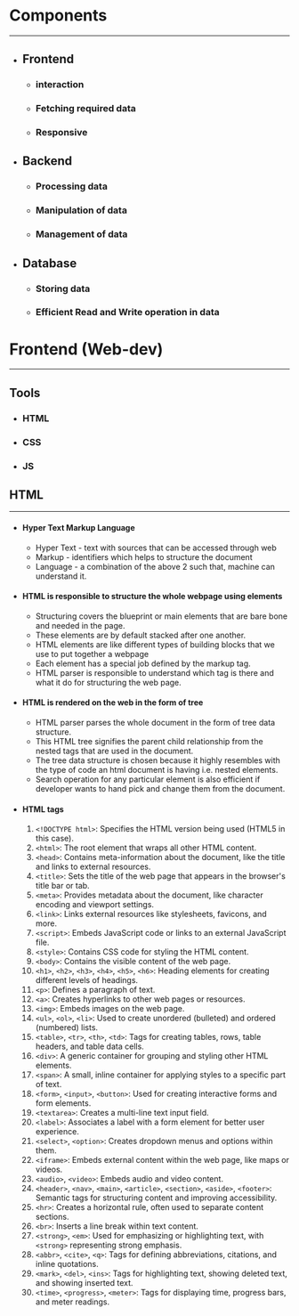 # Components
***

- ## Frontend
	- ### interaction
	- ### Fetching required data
	- ### Responsive
	
- ## Backend
	- ### Processing data
	- ### Manipulation of data
	- ### Management of data
	
- ## Database
	- ### Storing data
	- ### Efficient Read and Write operation in data


# Frontend (Web-dev)
***

## Tools
- ### HTML
- ### CSS
- ### JS

## HTML
***
- #### Hyper Text Markup Language
	- Hyper Text - text with sources that can be accessed through web
	- Markup - identifiers which helps to structure the document
	- Language - a combination of the above 2 such that, machine can understand it.
- #### HTML is responsible to structure the whole webpage using elements
	- Structuring covers the blueprint or main elements that are bare bone and needed in the page.
	- These elements are by default stacked after one another.
	- HTML elements are like different types of building blocks that we use to put together a webpage
	- Each element has a special job defined by the markup tag.
	- HTML parser is responsible to understand which tag is there and what it do for structuring the web page.
- #### HTML is rendered on the web in the form of tree
	- HTML parser parses the whole document in the form of tree data structure.
	- This HTML tree signifies the parent child relationship from the nested tags that are used in the document.
	- The tree data structure is chosen because it highly resembles with the type of code an html document is having i.e. nested elements.
	- Search operation for any particular element is also efficient if developer wants to hand pick and change them from the document.
- #### HTML tags
	1. `<!DOCTYPE html>`: Specifies the HTML version being used (HTML5 in this case).
	2. `<html>`: The root element that wraps all other HTML content.
	3. `<head>`: Contains meta-information about the document, like the title and links to external resources.
	4. `<title>`: Sets the title of the web page that appears in the browser's title bar or tab.
	5. `<meta>`: Provides metadata about the document, like character encoding and viewport settings.
	6. `<link>`: Links external resources like stylesheets, favicons, and more.
	7. `<script>`: Embeds JavaScript code or links to an external JavaScript file.
	8. `<style>`: Contains CSS code for styling the HTML content.
	9. `<body>`: Contains the visible content of the web page.
	10. `<h1>`, `<h2>`, `<h3>`, `<h4>`, `<h5>`, `<h6>`: Heading elements for creating different levels of headings.
	11. `<p>`: Defines a paragraph of text.
	12. `<a>`: Creates hyperlinks to other web pages or resources.
	13. `<img>`: Embeds images on the web page.
	14. `<ul>`, `<ol>`, `<li>`: Used to create unordered (bulleted) and ordered (numbered) lists.
	15. `<table>`, `<tr>`, `<th>`, `<td>`: Tags for creating tables, rows, table headers, and table data cells.
	16. `<div>`: A generic container for grouping and styling other HTML elements.
	17. `<span>`: A small, inline container for applying styles to a specific part of text.
	18. `<form>`, `<input>`, `<button>`: Used for creating interactive forms and form elements.
	19. `<textarea>`: Creates a multi-line text input field.
	20. `<label>`: Associates a label with a form element for better user experience.
	21. `<select>`, `<option>`: Creates dropdown menus and options within them.
	22. `<iframe>`: Embeds external content within the web page, like maps or videos.
	23. `<audio>`, `<video>`: Embeds audio and video content.
	24. `<header>`, `<nav>`, `<main>`, `<article>`, `<section>`, `<aside>`, `<footer>`: Semantic tags for structuring content and improving accessibility.
	25. `<hr>`: Creates a horizontal rule, often used to separate content sections.
	26. `<br>`: Inserts a line break within text content.
	27. `<strong>`, `<em>`: Used for emphasizing or highlighting text, with `<strong>` representing strong emphasis.
	28. `<abbr>`, `<cite>`, `<q>`: Tags for defining abbreviations, citations, and inline quotations.
	29. `<mark>`, `<del>`, `<ins>`: Tags for highlighting text, showing deleted text, and showing inserted text.
	30. `<time>`, `<progress>`, `<meter>`: Tags for displaying time, progress bars, and meter readings.
